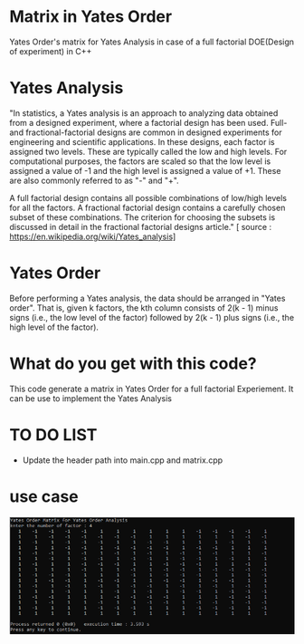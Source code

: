 # Matrix in Yates Order
 Yates Order's matrix for Yates Analysis in case of a full factorial DOE(Design of experiment) in C++

# Yates Analysis
 "In statistics, a Yates analysis is an approach to analyzing data obtained from a designed experiment, where a factorial design has been used. Full- and fractional-factorial designs are common in designed experiments for engineering and scientific applications. In these designs, each factor is assigned two levels. These are typically called the low and high levels. For computational purposes, the factors are scaled so that the low level is assigned a value of -1 and the high level is assigned a value of +1. These are also commonly referred to as "-" and "+".

A full factorial design contains all possible combinations of low/high levels for all the factors. A fractional factorial design contains a carefully chosen subset of these combinations. The criterion for choosing the subsets is discussed in detail in the fractional factorial designs article."  [ source : https://en.wikipedia.org/wiki/Yates_analysis]


# Yates Order

Before performing a Yates analysis, the data should be arranged in "Yates order". That is, given k factors, the kth column consists of 2(k - 1) minus signs (i.e., the low level of the factor) followed by 2(k - 1) plus signs (i.e., the high level of the factor).

# What do you get with this code?
This code generate a matrix in Yates Order for a full factorial Experiement. It can be use to implement the Yates Analysis

# TO DO LIST
- Update the header path into main.cpp and matrix.cpp

# use case
![alt text](https://github.com/Stephane-ETA/Matrix-in-Yates-Order/blob/main/usecase.png?raw=true)
